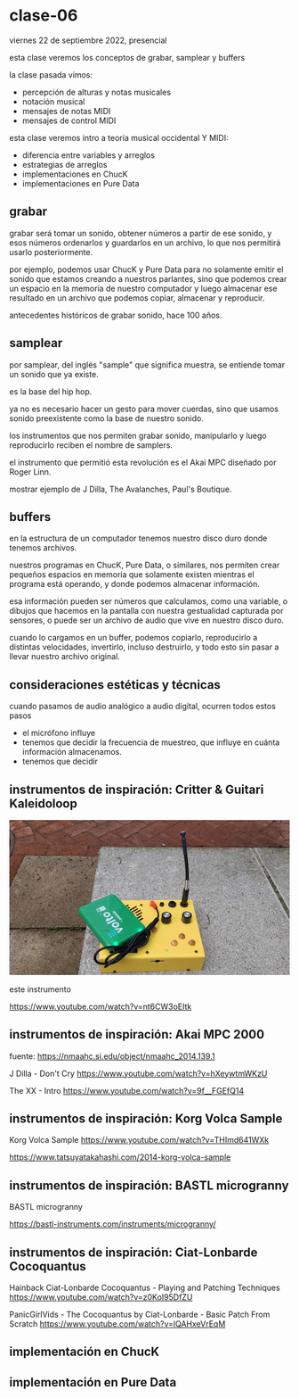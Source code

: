# clase-06

viernes 22 de septiembre 2022, presencial

esta clase veremos los conceptos de grabar, samplear y buffers

la clase pasada vimos:

- percepción de alturas y notas musicales
- notación musical
- mensajes de notas MIDI
- mensajes de control MIDI

esta clase veremos intro a teoría musical occidental Y MIDI:

- diferencia entre variables y arreglos
- estrategias de arreglos
- implementaciones en ChucK
- implementaciones en Pure Data

## grabar

grabar será tomar un sonido, obtener números a partir de ese sonido, y esos números ordenarlos y guardarlos en un archivo, lo que nos permitirá usarlo posteriormente.

por ejemplo, podemos usar ChucK y Pure Data para no solamente emitir el sonido que estamos creando a nuestros parlantes, sino que podemos crear un espacio en la memoria de nuestro computador y luego almacenar ese resultado en un archivo que podemos copiar, almacenar y reproducir.

antecedentes históricos de grabar sonido, hace 100 años.

## samplear

por samplear, del inglés "sample" que significa muestra, se entiende tomar un sonido que ya existe.

es la base del hip hop.

ya no es necesario hacer un gesto para mover cuerdas, sino que usamos sonido preexistente como la base de nuestro sonido.

los instrumentos que nos permiten grabar sonido, manipularlo y luego reproducirlo reciben el nombre de samplers.

el instrumento que permitió esta revolución es el Akai MPC diseñado por Roger Linn.

mostrar ejemplo de J Dilla, The Avalanches, Paul's Boutique.

## buffers

en la estructura de un computador tenemos nuestro disco duro donde tenemos archivos.

nuestros programas en ChucK, Pure Data, o similares, nos permiten crear pequeños espacios en memoria que solamente existen mientras el programa está operando, y donde podemos almacenar información.

esa información pueden ser números que calculamos, como una variable, o dibujos que hacemos en la pantalla con nuestra gestualidad capturada por sensores, o puede ser un archivo de audio que vive en nuestro disco duro.

cuando lo cargamos en un buffer, podemos copiarlo, reproducirlo a distintas velocidades, invertirlo, incluso destruirlo, y todo esto sin pasar a llevar nuestro archivo original.

## consideraciones estéticas y técnicas

cuando pasamos de audio analógico a audio digital, ocurren todos estos pasos

- el micrófono influye
- tenemos que decidir la frecuencia de muestreo, que influye en cuánta información almacenamos.
- tenemos que decidir 

## instrumentos de inspiración: Critter & Guitari Kaleidoloop

![critter-and-guitari-kaleidoloop](./imagenes/critter-and-guitari-kaleidoloop.jpg "critter-and-guitari-kaleidoloop")

este instrumento

https://www.youtube.com/watch?v=nt6CW3oEItk



## instrumentos de inspiración: Akai MPC 2000

fuente: https://nmaahc.si.edu/object/nmaahc_2014.139.1

J Dilla - Don't Cry https://www.youtube.com/watch?v=hXeywtmWKzU

The XX - Intro https://www.youtube.com/watch?v=9f__FGEfQ14

## instrumentos de inspiración: Korg Volca Sample

Korg Volca Sample https://www.youtube.com/watch?v=THImd641WXk

https://www.tatsuyatakahashi.com/2014-korg-volca-sample

## instrumentos de inspiración: BASTL microgranny

BASTL microgranny

https://bastl-instruments.com/instruments/microgranny/

## instrumentos de inspiración: Ciat-Lonbarde Cocoquantus

Hainback Ciat-Lonbarde Cocoquantus - Playing and Patching Techniques
https://www.youtube.com/watch?v=z0KoI95DfZU

PanicGirlVids - The Cocoquantus by Ciat-Lonbarde - Basic Patch From Scratch
https://www.youtube.com/watch?v=lQAHxeVrEqM

## implementación en ChucK

## implementación en Pure Data
